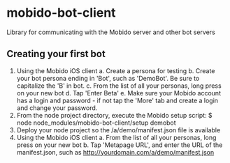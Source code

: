 # mobido-bot-client
Library for communicating with the Mobido server and other bot servers

## Creating your first bot

1. Using the Mobido iOS client
	a. Create a persona for testing
	b. Create your bot persona ending in 'Bot', such as 'DemoBot'.  Be sure to capitalize the 'B' in bot.
	c. From the list of all your personas, long press on your new bot
	d. Tap 'Enter Beta'
	e. Make sure your Mobido account has a login and password - if not tap the 'More' tab and create a login and change your password.
4. From the node project directory, execute the Mobido setup script:
	$ node node_modules/mobido-bot-client/setup demobot
5. Deploy your node project so the /a/demo/manifest.json file is available
6. Using the Mobido iOS client
	a. From the list of all your personas, long press on your new bot
	b. Tap 'Metapage URL', and enter the URL of the manifest.json, such as http://yourdomain.com/a/demo/manifest.json
	

